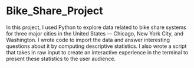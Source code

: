 # Bike_Share_Project

In this project, I used Python to explore data related to bike share systems for three major cities in the United States — Chicago, New York City, and Washington. I wrote code to import the data and answer interesting questions about it by computing descriptive statistics. I also wrote a script that takes in raw input to create an interactive experience in the terminal to present these statistics to the user audience.
